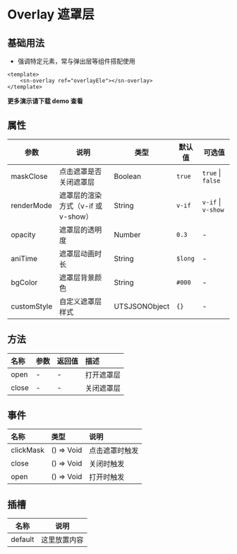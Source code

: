 # Overlay 遮罩层
## 基础用法
- 强调特定元素，常与弹出层等组件搭配使用
```vue
<template>
	<sn-overlay ref="overlayEle"></sn-overlay>
</template>
```
**更多演示请下载 demo 查看**


## 属性
| 参数        | 说明                               | 类型          | 默认值  | 可选值             |
| ----------- | ---------------------------------- | ------------- | ------- | ------------------ |
| maskClose   | 点击遮罩是否关闭遮罩层             | Boolean       | `true`  | `true` \| `false`  |
| renderMode  | 遮罩层的渲染方式（v-if 或 v-show） | String        | `v-if`  | `v-if` \| `v-show` |
| opacity     | 遮罩层的透明度                     | Number        | `0.3`   | -                  |
| aniTime      | 遮罩层动画时长                     | String        | `$long` | -                  |
| bgColor     | 遮罩层背景颜色                     | String        | `#000`  | -                  |
| customStyle | 自定义遮罩层样式                   | UTSJSONObject | `{}`    | -                  |


## 方法

| 名称  | 参数 | 返回值 | 描述       |
| :---- | :--- | :----- | :--------- |
| open  | -    | -      | 打开遮罩层 |
| close | -    | -      | 关闭遮罩层 |

## 事件

| 名称      | 类型         | 说明               |
| :-------- | :----------- | :----------------- |
| clickMask | () => Void | 点击遮罩时触发     |
| close     | () => Void | 关闭时触发 |
| open      | () => Void | 打开时触发 |

## 插槽

| 名称    | 说明         |
| ------- | ------------ |
| default | 这里放置内容 |

<DemoPhone name="sn-overlay" />
